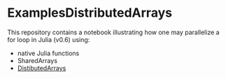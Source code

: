 # ExamplesDistributedArrays

This repository contains a notebook illustrating how one may parallelize
a for loop in Julia (v0.6) using:
* native Julia functions
* SharedArrays
* [DistibutedArrays](https://github.com/JuliaParallel/DistributedArrays.jl)
